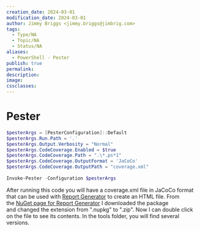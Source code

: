 ```yaml
---
creation_date: 2024-03-01
modification_date: 2024-03-01
author: Jimmy Briggs <jimmy.briggs@jimbrig.com>
tags:
  - Type/NA
  - Topic/NA
  - Status/NA
aliases:
  - PowerShell - Pester
publish: true
permalink:
description:
image:
cssclasses:
---
```


# Pester

```powershell
$pesterArgs = [PesterConfiguration]::Default
$pesterArgs.Run.Path = '.'
$pesterArgs.Output.Verbosity = "Normal"
$pesterArgs.CodeCoverage.Enabled = $true
$pesterArgs.CodeCoverage.Path = ".\*.ps*1"
$pesterArgs.CodeCoverage.OutputFormat = 'JaCoCo'
$pesterArgs.CodeCoverage.OutputPath = "coverage.xml"
 
Invoke-Pester -Configuration $pesterArgs
```

After running this code you will have a coverage.xml file in JaCoCo format that can be used with [Report Generator](https://www.nuget.org/packages/ReportGenerator/) to create an HTML file. From the [NuGet page for Report Generator](https://www.nuget.org/packages/ReportGenerator/) I downloaded the package and changed the extension from ".nupkg" to ".zip". Now I can double click on the file to see its contents. In the tools folder, you will find several versions.